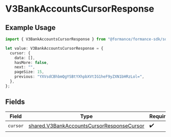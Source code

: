# V3BankAccountsCursorResponse

## Example Usage

```typescript
import { V3BankAccountsCursorResponse } from "@formance/formance-sdk/sdk/models/shared";

let value: V3BankAccountsCursorResponse = {
  cursor: {
    data: [],
    hasMore: false,
    next: "",
    pageSize: 15,
    previous: "YXVsdCBhbmQgYSBtYXhpbXVtIG1heF9yZXN1bHRzLol=",
  },
};
```

## Fields

| Field                                                                                                         | Type                                                                                                          | Required                                                                                                      | Description                                                                                                   |
| ------------------------------------------------------------------------------------------------------------- | ------------------------------------------------------------------------------------------------------------- | ------------------------------------------------------------------------------------------------------------- | ------------------------------------------------------------------------------------------------------------- |
| `cursor`                                                                                                      | [shared.V3BankAccountsCursorResponseCursor](../../../sdk/models/shared/v3bankaccountscursorresponsecursor.md) | :heavy_check_mark:                                                                                            | N/A                                                                                                           |